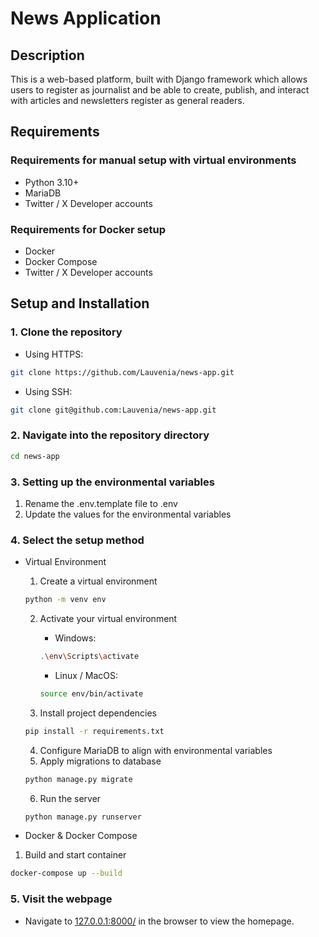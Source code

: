 # News Application

## Description
This is a web-based platform, built with Django framework which allows users to register as journalist and be able to create, publish, and interact with articles and newsletters register as general readers.

## Requirements
### Requirements for manual setup with virtual environments
* Python 3.10+
* MariaDB
* Twitter / X Developer accounts

### Requirements for Docker setup
* Docker 
* Docker Compose
* Twitter / X Developer accounts

## Setup and Installation

### 1. Clone the repository
* Using HTTPS:
```bash
git clone https://github.com/Lauvenia/news-app.git
```

* Using SSH:
```bash
git clone git@github.com:Lauvenia/news-app.git
```

### 2. Navigate into the repository directory

```bash
cd news-app
```

### 3. Setting up the environmental variables
1. Rename the .env.template file to .env
2. Update the values for the environmental variables

### 4. Select the setup method

* Virtual Environment
    1. Create a virtual environment
    ```bash
    python -m venv env
    ```

    2. Activate your virtual environment
        * Windows:
        ```bash
        .\env\Scripts\activate
        ```

        * Linux / MacOS:
        ```bash
        source env/bin/activate
        ```

    3. Install project dependencies
    ```bash
    pip install -r requirements.txt
    ```

    4. Configure MariaDB to align with environmental variables
    5. Apply migrations to database
    ```bash
    python manage.py migrate
    ```
    6. Run the server
    ```bash
    python manage.py runserver
    ```

* Docker & Docker Compose
1. Build and start container
```bash
docker-compose up --build
```

### 5. Visit the webpage
* Navigate to [127.0.0.1:8000/](127.0.0.1:8000/) in the browser to view the homepage.



